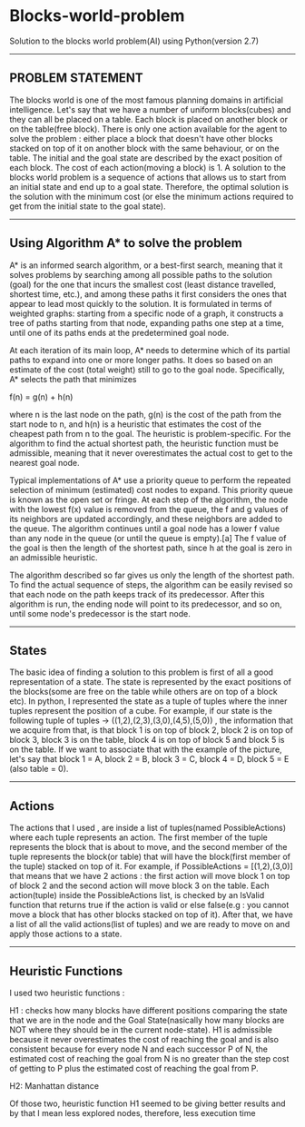 # Blocks-world-problem
Solution to the blocks world problem(AI) using Python(version 2.7)

-----------------
PROBLEM STATEMENT
-----------------
The blocks world is one of the most famous planning domains in artificial intelligence. Let's say that we have a number of uniform blocks(cubes) and they can all be placed on a table. Each block is placed on another block or on the table(free block). There is only one action available for the agent to solve the problem : either place a block that doesn't have other blocks stacked on top of it on another block with the same behaviour, or on the table. The initial and the goal state are described by the exact position of each block. The cost of each action(moving a block) is 1. A solution to the blocks world problem is a sequence of actions that allows us to start from an initial state and end up to a goal state. Therefore, the optimal solution is the solution with the minimum cost (or else the minimum actions required to get from the initial state to the goal state).

---------------------------------------
Using Algorithm A* to solve the problem
---------------------------------------
A* is an informed search algorithm, or a best-first search, meaning that it solves problems by searching among all possible paths to the solution (goal) for the one that incurs the smallest cost (least distance travelled, shortest time, etc.), and among these paths it first considers the ones that appear to lead most quickly to the solution. It is formulated in terms of weighted graphs: starting from a specific node of a graph, it constructs a tree of paths starting from that node, expanding paths one step at a time, until one of its paths ends at the predetermined goal node.

At each iteration of its main loop, A* needs to determine which of its partial paths to expand into one or more longer paths. It does so based on an estimate of the cost (total weight) still to go to the goal node. Specifically, A* selects the path that minimizes

   f(n) = g(n) + h(n)

where n is the last node on the path, g(n) is the cost of the path from the start node to n, and h(n) is a heuristic that estimates the cost of the cheapest path from n to the goal. The heuristic is problem-specific. For the algorithm to find the actual shortest path, the heuristic function must be admissible, meaning that it never overestimates the actual cost to get to the nearest goal node.

Typical implementations of A* use a priority queue to perform the repeated selection of minimum (estimated) cost nodes to expand. This priority queue is known as the open set or fringe. At each step of the algorithm, the node with the lowest f(x) value is removed from the queue, the f and g values of its neighbors are updated accordingly, and these neighbors are added to the queue. The algorithm continues until a goal node has a lower f value than any node in the queue (or until the queue is empty).[a] The f value of the goal is then the length of the shortest path, since h at the goal is zero in an admissible heuristic.

The algorithm described so far gives us only the length of the shortest path. To find the actual sequence of steps, the algorithm can be easily revised so that each node on the path keeps track of its predecessor. After this algorithm is run, the ending node will point to its predecessor, and so on, until some node's predecessor is the start node.

------
States
------
The basic idea of finding a solution to this problem is first of all a good representation of a state. The state is represented
by the exact positions of the blocks(some are free on the table while others are on top of a block etc). In python, I represented the state as a tuple of tuples where the inner tuples represent the position of a cube. For example, if our state is the following tuple of tuples -> ((1,2),(2,3),(3,0),(4,5),(5,0)) , the information that we acquire from that, is that block 1 is on top of block 2, block 2 is on top of block 3, block 3 is on the table, block 4 is on top of block 5 and block 5 is on the table. If we want to associate that with the example of the picture, let's say that block 1 = A, block 2 = B, block 3 = C, block 4 = D, block 5 = E (also table = 0).

-------
Actions
-------
The actions that I used , are inside a list of tuples(named PossibleActions) where each tuple represents an action. The first member of the tuple represents the block that is about to move, and the second member of the tuple represents the block(or table) that will have the block(first member of the tuple) stacked on top of it. For example, if PossibleActions = [(1,2),(3,0)]
that means that we have 2 actions : the first action will move block 1 on top of block 2 and the second action will move block 3 on the table. Each action(tuple) inside the PossibleActions list, is checked by an IsValid function that returns true if the action is valid or else false(e.g : you cannot move a block that has other blocks stacked on top of it). After that, we have
a list of all the valid actions(list of tuples) and we are ready to move on and apply those actions to a state.

-------------------
Heuristic Functions
-------------------
I used two heuristic functions :

H1 : checks how many blocks have different positions comparing the state that we are in the node and the Goal State(nasically how many blocks are NOT where they should be in the current node-state). H1 is admissible because it never overestimates the cost of reaching the goal and is also consistent because for every node N and each successor P of N, the estimated cost of reaching the goal from N is no greater than the step cost of getting to P plus the estimated cost of reaching the goal from P.

H2: Manhattan distance

Of those two, heuristic function H1 seemed to be giving better results and by that I mean less explored nodes, therefore, less execution time


